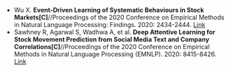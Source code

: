 * Wu X. <b>Event-Driven Learning of Systematic Behaviours in Stock Markets[C]</b>//Proceedings of the 2020 Conference on Empirical Methods in Natural Language Processing: Findings. 2020: 2434-2444. [Link](https://www.aclweb.org/anthology/2020.findings-emnlp.220/)
* Sawhney R, Agarwal S, Wadhwa A, et al. <b>Deep Attentive Learning for Stock Movement Prediction from Social Media Text and Company Correlations[C]</b>//Proceedings of the 2020 Conference on Empirical Methods in Natural Language Processing (EMNLP). 2020: 8415-8426. [Link](https://www.aclweb.org/anthology/2020.emnlp-main.676/)
